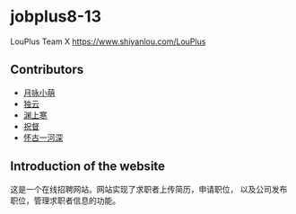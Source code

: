 # jobplus8-13

LouPlus Team  X https://www.shiyanlou.com/LouPlus

## Contributors

* [月咏小萌](https://github.com/LouPlus)
* [独云](https://github.com/duyunw)
* [渊上寒](https://github.com/Yuanshanghan)
* [祝督](https://github.com/limitZD)
* [怀古一河深](https://github.com/huanglinglin)

## Introduction of the website
这是一个在线招聘网站。网站实现了求职者上传简历，申请职位，
以及公司发布职位，管理求职者信息的功能。
